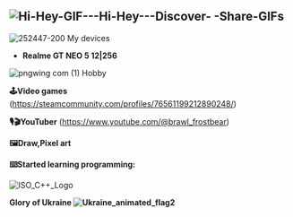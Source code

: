 ## ![Hi-Hey-GIF---Hi-Hey---Discover- -Share-GIFs](https://github.com/user-attachments/assets/c8dc6040-ef98-4e92-a6b9-d1682289bbf1)



![252447-200](https://github.com/user-attachments/assets/01a04ad6-025d-4597-932a-ab9d5dc6a223)
 My devices

- <b>Realme GT NEO 5 12|256</b>

![pngwing com (1)](https://github.com/user-attachments/assets/38a9f8df-ddb7-4bdb-8903-2b5ebe1305ca)
 Hobby

<b>🕹️Video games</b> <a>(https://steamcommunity.com/profiles/76561199212890248/)</a>

<b>🎙🎬YouTuber</b> <a>(https://www.youtube.com/@brawl_frostbear)</a>

<b>🖼️Draw,Pixel art </b>

<b>⌨️Started learning programming:</b> 

![ISO_C++_Logo](https://github.com/user-attachments/assets/15414487-d6c7-436e-8454-2ba7dbe66075)

<b>Glory of Ukraine ![Ukraine_animated_flag2](https://github.com/user-attachments/assets/5905754b-6b02-44e0-bef4-d45cfce02d70)</b>



